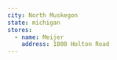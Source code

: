```yaml
---
city: North Muskegon
state: michigan
stores:
  - name: Meijer
    address: 1800 Holton Road
---
```

